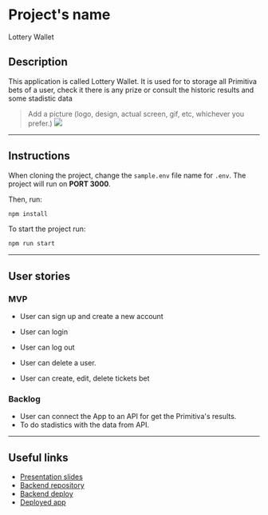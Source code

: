 # Project's name

Lottery Wallet

## Description

This application is called Lottery Wallet. It is used for to storage all Primitiva bets of a user, check it there is any prize or consult the historic results and some stadistic data 

> Add a picture (logo, design, actual screen, gif, etc, whichever you prefer.)
![](picture.png)

---
## Instructions

When cloning the project, change the <code>sample.env</code> file name for <code>.env</code>. The project will run on **PORT 3000**.

Then, run:
```bash
npm install
```

To start the project run:
```bash
npm run start
```

---
## User stories 

### MVP

- User can sign up and create a new account
- User can login
- User can log out
- User can delete a user.

- User can create, edit, delete tickets bet


### Backlog

- User can connect the App to an API for get the Primitiva's results.
- To do stadistics with the data from API.


---

## Useful links

- [Presentation slides]()
- [Backend repository]()
- [Backend deploy]()
- [Deployed app]()


